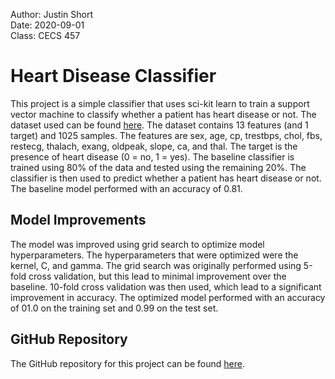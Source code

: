 Author: Justin Short  
Date: 2020-09-01  
Class: CECS 457  

# Heart Disease Classifier
This project is a simple classifier that uses sci-kit learn to train a support vector machine to classify whether a patient has heart disease or not. The dataset used can be found [here](https://www.kaggle.com/datasets/johnsmith88/heart-disease-dataset). The dataset contains 13 features (and 1 target) and 1025 samples. The features are sex, age, cp, trestbps, chol, fbs, restecg, thalach, exang, oldpeak, slope, ca, and thal. The target is the presence of heart disease (0 = no, 1 = yes). The baseline classifier is trained using 80% of the data and tested using the remaining 20%. The classifier is then used to predict whether a patient has heart disease or not. The baseline model performed with an accuracy of 0.81.  

## Model Improvements
The model was improved using grid search to optimize model hyperparameters. The hyperparameters that were optimized were the kernel, C, and gamma. The grid search was originally performed using 5-fold cross validation, but this lead to minimal improvement over the baseline. 10-fold cross validation was then used, which lead to a significant improvement in accuracy. The optimized model performed with an accuracy of 01.0 on the training set and 0.99 on the test set.


## GitHub Repository
The GitHub repository for this project can be found [here](https://github.com/jnshort/heart_disease_classifier).